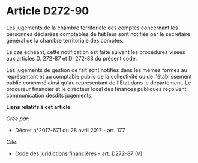 # Article D272-90

Les jugements de la chambre territoriale des comptes concernant les personnes déclarées comptables de fait leur sont notifiés
par le secrétaire général de la chambre territoriale des comptes.

Le cas échéant, cette notification est faite suivant les procédures visées aux articles D. 272-87 et D. 272-88 du présent
code.

Les jugements de gestion de fait sont notifiés dans les mêmes formes au représentant et au comptable public de la
collectivité ou de l'établissement public concerné ainsi qu'au représentant de l'Etat dans le département. Le procureur
financier et le directeur local des finances publiques reçoivent communication desdits jugements.

**Liens relatifs à cet article**

_Créé par_:

  - Décret n°2017-671 du 28 avril 2017 - art. 177

_Cite_:

  - Code des juridictions financières - art. D272-87 (V)
